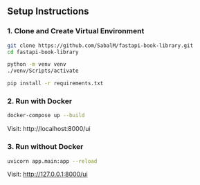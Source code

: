 ##  Setup Instructions

###  1. Clone and Create Virtual Environment

```bash
git clone https://github.com/SabalM/fastapi-book-library.git
cd fastapi-book-library

python -m venv venv
./venv/Scripts/activate

pip install -r requirements.txt
```

### 2. Run with Docker

```bash
docker-compose up --build
```

Visit: http://localhost:8000/ui

### 3. Run without Docker

```bash
uvicorn app.main:app --reload
```

Visit: http://127.0.0.1:8000/ui